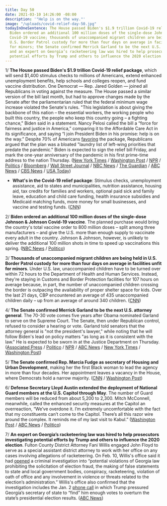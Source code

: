 ```yaml
---
title: Day 50
date: 2021-03-10 14:26:00 -08:00
description: '"Help is on the way."'
image: "/uploads/covid-relief-day-50.jpg"
todayInOneSentence: The House passed Biden's $1.9 trillion Covid-19 relief package;
  Biden ordered an additional 100 million doses of the single-dose Johnson & Johnson
  Covid-19 vaccine; thousands of unaccompanied migrant children are being held in
  U.S. Border Patrol custody for more than four days on average in facilities unfit
  for minors; the Senate confirmed Merrick Garland to be the next U.S. attorney general;
  and an expert on Georgia’s racketeering law was hired to help prosecutors investigating
  potential efforts by Trump and others to influence the 2020 election.
---
```


1/ **The House passed Biden's $1.9 trillion Covid-19 relief package**, which will send $1,400 stimulus checks to millions of Americans, extend enhanced unemployment benefits, help schools and colleges reopen, and fund vaccine distribution. One Democrat — Rep. Jared Golden — joined all Republicans in voting against the measure. The House passed a similar version of the bill last month, but had to approve changes made by the Senate after the parliamentarian ruled that the federal minimum wage increase violated the Senate's rules. "This legislation is about giving the backbone of this nation – the essential workers, the working people who built this country, the people who keep this country going – a fighting chance," Biden said in a statement. Nancy Pelosi called the bill a “force for fairness and justice in America,” comparing it to the Affordable Care Act in its significance, and saying “I join President Biden in his promise: help is on the way.” Despite 70% of Americans [favoring](https://www.pewresearch.org/politics/2021/03/09/broad-public-support-for-coronavirus-aid-package-just-a-third-say-it-spends-too-much/) the package, Republicans argued that the plan was a bloated "laundry list of left-wing priorities that predate the pandemic." Biden is expected to sign the relief bill Friday, and mark the one-year anniversary of the pandemic in his first prime-time address to the nation Thursday. ([New York Times](https://www.nytimes.com/2021/03/10/us/stimulus-vote.html) / [Washington Post](https://www.washingtonpost.com/us-policy/2021/03/10/house-stimulus-biden-covid-relief-checks/) / [NPR](https://www.npr.org/2021/03/10/975030323/house-gives-final-approval-to-1-9-trillion-covid-19-relief-package) / [Politics](https://www.politico.com/news/2021/03/10/house-final-passage-wednesday-covid-aid-plan-475047) / [Bloomberg](https://www.bloomberg.com/news/articles/2021-03-10/house-sends-stimulus-bill-to-biden-checks-to-u-s-pocketbooks?sref=MIBMEEoj) / [Wall Street Journal](https://www.wsj.com/articles/house-set-to-approve-covid-19-relief-bill-11615372203) / [NBC News](https://www.nbcnews.com/politics/congress/house-set-pass-1-9t-covid-relief-bill-handing-biden-n1260393) / [The Guardian](https://www.theguardian.com/us-news/2021/mar/10/covid-us-house-biden-coronavirus-relief-stimulus) / [ABC News](https://abcnews.go.com/Politics/house-democrats-pass-19-trillion-covid-19-relief/story?id=76327205) / [CBS News](https://www.cbsnews.com/news/covid-relief-bill-american-rescue-plan-passes-house-biden/) / [USA Today](https://www.usatoday.com/story/news/politics/2021/03/10/covid-stimulus-bill-passes-house-heads-joe-biden-signature/4622954001/))

* **What's in the Covid-19 relief package**: Stimulus checks, unemployment assistance, aid to states and municipalities, nutrition assistance, housing aid, tax credits for families and workers, optional paid sick and family leave, education and child care funding, health insurance subsidies and Medicaid matching funds, more money for small businesses, and vaccine and testing funds. ([CNN](https://www.cnn.com/2021/03/10/politics/whats-in-the-covid-relief-bill/index.html))

2/ **Biden ordered an additional 100 million doses of the single-dose Johnson & Johnson Covid-19 vaccine**. The planned purchase would bring the country's total vaccine order to 800 million doses – split among three manufacturers – and give the U.S. more than enough supply to vaccinate every adult in the country. Johnson & Johnson, however, is unlikely to deliver the additional 100 million shots in time to speed up vaccinations this spring. ([NBC News](https://www.nbcnews.com/politics/white-house/biden-announce-deal-additional-100-million-johnson-johnson-covid-vaccine-n1260408) / [Politico](https://www.politico.com/news/2021/03/10/biden-100-million-doses-johnson-johnson-vaccine-475054))

3/ **Thousands of unaccompanied migrant children are being held in U.S. Border Patrol custody for more than four days on average in facilities unfit for minors**. Under U.S. law, unaccompanied children have to be turned over within 72 hours to the Department of Health and Human Services. Instead, they're staying in Customs and Border Protection facilities for 107 hours on average because, in part, the number of unaccompanied children crossing the border is outpacing the availability of proper shelter space for kids. Over the last 21 days, CBP encountered an average of 435 unaccompanied children daily – up from an average of around 340 children. ([CNN](https://www.cnn.com/2021/03/10/politics/migrant-children-border-patrol/index.html))

4/ **The Senate confirmed Merrick Garland to be the next U.S. attorney general**. The 70-30 vote comes five years after Obama nominated Garland to serve on the Supreme Court. The Senate, then under Republican control, refused to consider a hearing or vote. Garland told senators that the attorney general is "not the president's lawyer," while noting that he will follow Biden's lead on policy matters "as long as it is consistent with the law." He is expected to be sworn in at the Justice Department on Thursday. ([Associated Press](https://apnews.com/article/merrick-garland-confirmed-us-attorney-general-47319bb0337f4d7344d0cffaead37374) / [Politico](https://www.npr.org/2021/03/10/972570212/garland-confirmed-as-attorney-general-5-years-after-thwarted-supreme-court-bid) / [NPR](https://www.npr.org/2021/03/10/972570212/garland-confirmed-as-attorney-general-5-years-after-thwarted-supreme-court-bid) / [ABC News](https://abcnews.go.com/Politics/merrick-garland-confirmed-attorney-general/story?id=76350913) / [New York Times](https://www.nytimes.com/2021/03/10/us/politics/merrick-garland-attorney-general-confirmation.html) / [Washington Post](https://www.washingtonpost.com/national-security/merrick-garland-confirmation-vote/2021/03/10/2ff813a0-80fc-11eb-81db-b02f0398f49a_story.html))

5/ **The Senate confirmed Rep. Marcia Fudge as secretary of Housing and Urban Development**, making her the first Black woman to lead the agency in more than four decades. Her appointment leaves a vacancy in the House, where Democrats hold a narrow majority. ([CNN](https://www.cnn.com/2021/03/10/politics/marcia-fudge-confirmed-hud-secretary/) / [Washington Post](https://www.washingtonpost.com/business/2021/03/10/hud-secretary-marcia-fudge-confirmation/))

6/ **Defense Secretary Lloyd Austin extended the deployment of National Guard members at the U.S. Capitol through May**. The number of Guard members will be reduced from about 5,200 to 2,300. Mitch McConnell, meanwhile, called the enhanced security measures at the Capitol an overreaction, “We’ve overdone it. I’m extremely uncomfortable with the fact that my constituents can’t come to the Capitol. There’s all this razor wire around the complex. It reminds me of my last visit to Kabul.” ([Washington Post](https://www.washingtonpost.com/national-security/2021/03/09/pentagon-chief-approves-request-extend-national-guard-protection-capitol/) / [ABC News](https://abcnews.go.com/Politics/defense-secretary-extends-national-guard-mission-us-capitol/story?id=76353167) / [Politico](https://www.politico.com/news/2021/03/10/capitol-security-mitch-mcconnell-475123))

7/ **An expert on Georgia’s racketeering law was hired to help prosecutors investigating potential efforts by Trump and others to influence the 2020 election**. Fulton County District Attorney Fani Willis engaged John Floyd to serve as a special assistant district attorney to work with her office on any cases involving allegations of racketeering. On Feb. 10, Willis's office said it had [opened](https://whatthefuckjusthappenedtoday.com/2021/02/10/day-22/#2-georgia-prosecutors-opened-a-crimi) a criminal investigation into “potential violations of Georgia law prohibiting the solicitation of election fraud, the making of false statements to state and local government bodies, conspiracy, racketeering, violation of oath of office and any involvement in violence or threats related to the election’s administration.” Willis's office also confirmed that the investigation includes the Jan. 2 [phone call](https://whatthefuckjusthappenedtoday.com/2021/01/04/day-1446/#1-trump-pressured-georgia%E2%80%99s-secretar) in which Trump pressured Georgia’s secretary of state to “find” him enough votes to overturn the state’s presidential election results.  ([ABC News](https://abcnews.go.com/Politics/wireStory/rico-expert-hired-prosecutor-investigating-trump-call-76365315))

